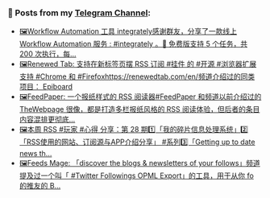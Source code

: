 ### 📰 Posts from my [Telegram Channel](https://t.me/s/aboutrss):
<!-- BLOG-POST-LIST:START -->
- [🖼Workflow Automation 工具 integrately感谢群友，分享了一款线上 Workflow Automation 服务 : #integrately 。🔸 免费版支持 5 个任务，共 200 次执行，每...](https://t.me/aboutrss/1114)
- [🖼Renewed Tab: 支持在新标签页摆 RSS 订阅 #挂件 的 #开源 #浏览器扩展支持 #Chrome 和 #Firefoxhttps://renewedtab.com/en/频道介绍过的同类项目： Epiboard](https://t.me/aboutrss/1113)
- [🖼FeedPaper: 一个报纸样式的 RSS 阅读器#FeedPaper 和频道以前介绍过的 TheWebpage 很像，都是打造多栏报纸风格的 RSS 阅读体验，但后者的条目内容混排更彻底...](https://t.me/aboutrss/1112)
- [🖼本周 RSS #玩家 #心得 分享：第 28 期1️⃣「我的碎片信息处理系统」2️⃣「RSS使用的网站、订阅源与APP介绍分享」 #系列3️⃣「Getting up to date news th...](https://t.me/aboutrss/1111)
- [🖼Feeds Mage: 「discover the blogs & newsletters of your follows」频道提及过一个叫「 #Twitter Followings OPML Export」的工具，用于从你 fo 的推友的 B...](https://t.me/aboutrss/1110)
<!-- BLOG-POST-LIST:END -->

<!--
**AboutRSS/AboutRSS** is a ✨ _special_ ✨ repository because its `README.md` (this file) appears on your GitHub profile.

Here are some ideas to get you started:

- 🔭 I’m currently working on ...
- 🌱 I’m currently learning ...
- 👯 I’m looking to collaborate on ...
- 🤔 I’m looking for help with ...
- 💬 Ask me about ...
- 📫 How to reach me: ...
- 😄 Pronouns: ...
- ⚡ Fun fact: ...
-->
